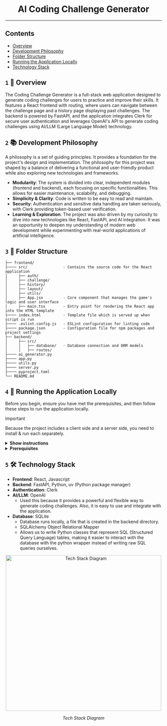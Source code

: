<div align="center">
    <h1>AI Coding Challenge Generator </h1>
</div>

---

## Contents

- [Overview](#1--overview)
- [Development Philosophy](#2--development-philosophy)
- [Folder Structure](#3--folder-structure)
- [Running the Application Locally](#4--running-the-application-locally)
- [Technology Stack](#5--technology-stack)

## `1` 🎯 Overview

The Coding Challenge Generator is a full-stack web application designed to generate coding challenges 
for users to practice and improve their skills. It features a React frontend with routing, 
where users can navigate between the challenge page and a history page displaying past challenges. 
The backend is powered by FastAPI, and the application integrates Clerk for secure user authentication and 
leverages OpenAI's API to generate coding challenges using AI/LLM (Large Language Model) technology.

## `2` 📚 Development Philosophy

A philosophy is a set of guiding principles. It provides a foundation for the project's design and implementation.
The philosophy for this project was shaped by a balance of delivering a functional and user-friendly product while 
also exploring new technologies and frameworks.
- **Modularity**: The system is divided into clear, independent modules (frontend and backend), each focusing on specific functionalities. This allows for easier maintenance, scalability, and debugging.
- **Simplicity & Clarity**: Code is written to be easy to read and maintain.
- **Security**: Authentication and sensitive data handling are taken seriously, with Clerk providing token-based user verification.
- **Learning & Exploration**: The project was also driven by my curiosity to dive into new technologies like React, FastAPI, and AI integration. It was an opportunity to deepen my understanding of modern web development while experimenting with real-world applications of artificial intelligence.

## `3` 📂 Folder Structure

```
├── frontend/
├──── src/                - Contains the source code for the React application
│     ├── auth/          
│     ├── challenge/     
│     ├── history/       
│     ├── layout/        
│     ├── utils/         
│     ├── App.jsx         - Core component that manages the game's logic and user interface
│     ├── main.tsx        - Entry point for rendering the React app into the HTML template
├──── index.html          - Template file which is served up when script is run
├──── .eslint.config.js   - ESLint configuration for linting code
├──── package.json        - Configuration file for npm packages and project settings
├── backend/
│     ├── src/            
│     │   ├── database/   - Database connection and ORM models
│     │   ├── routes/     
├──── ai_generator.py     
├──── app.py              
├──── utils.py            
├──── server.py           
├──── pyproject.toml      
└── README.md
```

## `4` 🚀 Running the Application Locally
Before you begin, ensure you have met the prerequisites, and then
follow these steps to run the application locally.
> [!IMPORTANT]
>
> Because the project includes a client side and a server side, you need to install & run each separately.

<details><summary><b>Show instructions</b></summary>

1. **Clone the repository**: Start by cloning the repository to your local machine.
2. **Navigate to the frontend/backend directory**: Go to each folder within the project's root directory.
3. **Install dependencies**
4. **Set up environment variables**:
   - Create a .env file in the backend and frontend directory.
   - Add your Clerk API keys and OpenAI API key (from the respective dashboards).
    - Example `.env` file for the backend:
      ```plaintext
      CLERK_SECRET_KEY
      JWT_KEY
      OPENAI_API_KEY
      CLERK_WEBHOOK_SECRET
      ```
    - Example `.env` file for the frontend:
        ```plaintext
        VITE_CLERK_PUBLISHABLE_KEY
        ```
5. Start the development server:
    ```shell
    npm run dev # For the frontend
    ```
   
    ```shell
    uv run server.py # For the backend
    ```

</details>

<details><summary><b>Prerequisites</b></summary>

- Python
  - uv (Python package manager)
  - Unlike pip, uv is faster and more efficient, offering better performance for managing the virtual environment and dependencies for the backend.
- Node.js: Make sure you have Node.js installed.
  Node.js includes npm (package manager) by default.  
  To confirm that Node.js is installed correctly, open your terminal or command prompt and run the following commands:
    - ```shell 
      node -v # Displays the current version of Node.js.
      ```
    - ```shell
      npm -v # Displays the current version of npm.
      ```
- An Integrated Development Environment (IDE)
  - PyCharm
  - Visual Studio Code
  - _Note: May need to change the python interpreter to the one in the local project._
- Clerk Account
  - Sign up for an account at [Clerk](https://clerk.com/).
  - Create a new application in Clerk and obtain your API keys.
  - Set up the environment variables in the `.env` file in the backend directory with your Clerk API keys.
- OpenAI Account
  - Sign up for an account at [OpenAI](https://platform.openai.com/).
  - Obtain your API key from the OpenAI dashboard.
  - Set up the environment variables in the `.env` file in the backend directory with your OpenAI API key.
  - _Note: You need to set up a payment method because the API is pay as you go._

</details>

## `5` 🛠️ Technology Stack
- **Frontend**: React, Javascript
- **Backend**: FastAPI, Python, uv (Python package manager)
- **Authentication**: Clerk
- **AI/LLM**: OpenAI
  - Used this because it provides a powerful and flexible way to generate coding challenges. 
    Also, it is easy to use and integrate with the application.
- **Database**: SQLite
    - Database runs locally, a file that is created in the backend directory.
    - SQLAlchemy Object Relational Mapper
    - Allows us to write Python classes that represent SQL (Structured Query Language) tables, 
      making it easier to interact with the database with the python wrapper instead of writing raw SQL queries ourselves.

<p align="center">
  <img src="https://github.com/user-attachments/assets/6715e9f8-f81e-4f2b-81f6-811a1a03128d" width="500" height="500" alt="Tech Stack Diagram">
</p>

<p align="center"><em>Tech Stack Diagram</em></p>
